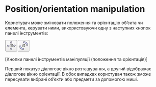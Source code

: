 # Position/orientation manipulation #
Користувач може змінювати положення та орієнтацію об’єкта чи елемента, керувати ними, використовуючи одну з наступних кнопок панелі інструментів:
 
![objectMovement1](objectMovement1.jpg)

[Кнопки панелі інструментів маніпуляції (положення та орієнтація)]

Перший показує діалогове вікно розташування, а другий відображає діалогове вікно орієнтації. В обох випадках користувач також зможе пересувати вибрані об’єкти або предмети за допомогою миші.
